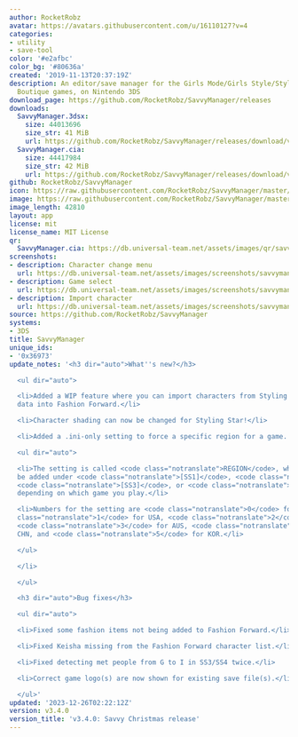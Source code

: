 ```yaml
---
author: RocketRobz
avatar: https://avatars.githubusercontent.com/u/16110127?v=4
categories:
- utility
- save-tool
color: '#e2afbc'
color_bg: '#80636a'
created: '2019-11-13T20:37:19Z'
description: An editor/save manager for the Girls Mode/Girls Style/Style Savvy/Style
  Boutique games, on Nintendo 3DS
download_page: https://github.com/RocketRobz/SavvyManager/releases
downloads:
  SavvyManager.3dsx:
    size: 44013696
    size_str: 41 MiB
    url: https://github.com/RocketRobz/SavvyManager/releases/download/v3.4.0/SavvyManager.3dsx
  SavvyManager.cia:
    size: 44417984
    size_str: 42 MiB
    url: https://github.com/RocketRobz/SavvyManager/releases/download/v3.4.0/SavvyManager.cia
github: RocketRobz/SavvyManager
icon: https://raw.githubusercontent.com/RocketRobz/SavvyManager/master/app/icon.png
image: https://raw.githubusercontent.com/RocketRobz/SavvyManager/master/app/banner.png
image_length: 42810
layout: app
license: mit
license_name: MIT License
qr:
  SavvyManager.cia: https://db.universal-team.net/assets/images/qr/savvymanager-cia.png
screenshots:
- description: Character change menu
  url: https://db.universal-team.net/assets/images/screenshots/savvymanager/character-change-menu.png
- description: Game select
  url: https://db.universal-team.net/assets/images/screenshots/savvymanager/game-select.png
- description: Import character
  url: https://db.universal-team.net/assets/images/screenshots/savvymanager/import-character.png
source: https://github.com/RocketRobz/SavvyManager
systems:
- 3DS
title: SavvyManager
unique_ids:
- '0x36973'
update_notes: '<h3 dir="auto">What''s new?</h3>

  <ul dir="auto">

  <li>Added a WIP feature where you can import characters from Styling Star''s save
  data into Fashion Forward.</li>

  <li>Character shading can now be changed for Styling Star!</li>

  <li>Added a .ini-only setting to force a specific region for a game.

  <ul dir="auto">

  <li>The setting is called <code class="notranslate">REGION</code>, which should
  be added under <code class="notranslate">[SS1]</code>, <code class="notranslate">[SS2]</code>,
  <code class="notranslate">[SS3]</code>, or <code class="notranslate">[SS4]</code>
  depending on which game you play.</li>

  <li>Numbers for the setting are <code class="notranslate">0</code> for JPN, <code
  class="notranslate">1</code> for USA, <code class="notranslate">2</code> for EUR,
  <code class="notranslate">3</code> for AUS, <code class="notranslate">4</code> for
  CHN, and <code class="notranslate">5</code> for KOR.</li>

  </ul>

  </li>

  </ul>

  <h3 dir="auto">Bug fixes</h3>

  <ul dir="auto">

  <li>Fixed some fashion items not being added to Fashion Forward.</li>

  <li>Fixed Keisha missing from the Fashion Forward character list.</li>

  <li>Fixed detecting met people from G to I in SS3/SS4 twice.</li>

  <li>Correct game logo(s) are now shown for existing save file(s).</li>

  </ul>'
updated: '2023-12-26T02:22:12Z'
version: v3.4.0
version_title: 'v3.4.0: Savvy Christmas release'
---
```

